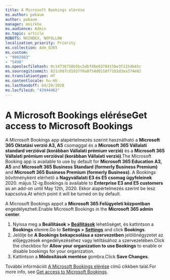 ```yaml
---
title: A Microsoft Bookings elérése
ms.author: pebaum
author: pebaum
manager: mnirkhe
ms.audience: Admin
ms.topic: article
ROBOTS: NOINDEX, NOFOLLOW
localization_priority: Priority
ms.collection: Adm_O365
ms.custom:
- "9002883"
- "5498"
ms.openlocfilehash: 8c14736758b5bc5dbfd6e8378415be3f215db45c
ms.sourcegitcommit: 821c0d7cd1937f0a8f54d0210f71b1d3ea374e82
ms.translationtype: HT
ms.contentlocale: hu-HU
ms.lasthandoff: 04/29/2020
ms.locfileid: "43944462"
---
```

# <a name="get-access-to-microsoft-bookings"></a><span data-ttu-id="84ad2-102">A Microsoft Bookings elérése</span><span class="sxs-lookup"><span data-stu-id="84ad2-102">Get access to Microsoft Bookings</span></span>

<span data-ttu-id="84ad2-103">A Microsoft Bookings app alapértelmezés szerint használható a **Microsoft 365 Oktatási verzió A3, A5** csomaggal és a **Microsoft 365 Vállalati standard verzióval (korábban Vállalati prémium verzió)** és a **Microsoft 365 Vállalati prémium verzióval (korábban Vállalati verzió)**.</span><span class="sxs-lookup"><span data-stu-id="84ad2-103">The Microsoft Booking app is available to use by default for **Microsoft 365 Education A3, A5** and **Microsoft 365 Business Standard (formerly Business Premium)** and **Microsoft 365 Business Premium (formerly Business)**.</span></span> <span data-ttu-id="84ad2-104">A Bookings bővítményként elérhető a **Nagyvállalati E3 és E5 csomag ügyfeleinek** 2020. május 12-ig.</span><span class="sxs-lookup"><span data-stu-id="84ad2-104">Bookings is available to **Enterprise E3 and E5 customers** as an add-on until May 12th, 2020.</span></span> <span data-ttu-id="84ad2-105">Ekkor alapértelmezés szerint be lesz kapcsolva.</span><span class="sxs-lookup"><span data-stu-id="84ad2-105">At which point it will be turned on by default.</span></span>

<span data-ttu-id="84ad2-106">A Microsoft Bookings appot a **Microsoft 365 Felügyeleti központban** engedélyezheti.</span><span class="sxs-lookup"><span data-stu-id="84ad2-106">Enable Microsoft Bookings in the **Microsoft 365 admin center**.</span></span>

1. <span data-ttu-id="84ad2-107">Nyissa meg a **Beállítások > [Beállítások](https://admin.microsoft.com/Adminportal/Home?source=applauncher#/Settings/Services)** lehetőséget, és kattintson a **Bookings** elemre.</span><span class="sxs-lookup"><span data-stu-id="84ad2-107">Go to **Settings > [Settings](https://admin.microsoft.com/Adminportal/Home?source=applauncher#/Settings/Services)** and click **Bookings**.</span></span>
2. <span data-ttu-id="84ad2-108">Jelölje be **A Bookings bekapcsolása a szervezetben** jelölőnégyzetet az előjegyzések engedélyezéséhez vagy letiltásához a szervezetében.</span><span class="sxs-lookup"><span data-stu-id="84ad2-108">Click the checkbox for **Allow your organization to use Bookings** to enable or disable bookings for your organization.</span></span>
3. <span data-ttu-id="84ad2-109">Kattintson a **Módosítások mentése** gombra.</span><span class="sxs-lookup"><span data-stu-id="84ad2-109">Click **Save Changes**.</span></span>

<span data-ttu-id="84ad2-110">További információt [A Microsoft Bookings elérése](https://support.microsoft.com/hu-HU/office/get-access-to-microsoft-bookings-5382dc07-aaa5-45c9-8767-502333b214ce) című cikkben talál.</span><span class="sxs-lookup"><span data-stu-id="84ad2-110">For more info, see [Get access to Microsoft Bookings](https://support.microsoft.com/hu-HU/office/get-access-to-microsoft-bookings-5382dc07-aaa5-45c9-8767-502333b214ce).</span></span>
